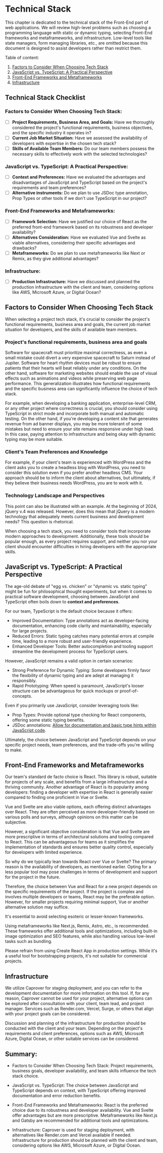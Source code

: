 # Technical Stack

This chapter is dedicated to the technical stack of the Front-End part of web applications. We will review high-level problems such as choosing a programming language with static or dynamic typing, selecting Front-End frameworks and metaframeworks, and infrastructure. Low-level tools like state managers, form managing libraries, etc., are omitted because this document is designed to assist developers rather than restrict them.

Table of content:

1. [Factors to Consider When Choosing Tech Stack](#factors-to-consider-when-choosing-tech-stack)
2. [JavaScript vs. TypeScript: A Practical Perspective](#javascript-vs-typescript-a-practical-perspective)
3. [Front-End Frameworks and Metaframeworks](#front-end-frameworks-and-metaframeworks)
4. [Infrastructure](#infrastructure)

## Technical Stack Checklist

### Factors to Consider When Choosing Tech Stack:

- [ ] **Project Requirements, Business Area, and Goals:** Have we thoroughly considered the project's functional requirements, business objectives, and the specific industry it operates in?
- [ ] **Current Job Market Situation:** Have we assessed the availability of developers with expertise in the chosen tech stack?
- [ ] **Skills of Available Team Members:** Do our team members possess the necessary skills to effectively work with the selected technologies?

### JavaScript vs. TypeScript: A Practical Perspective:

- [ ] **Context and Preferences:** Have we evaluated the advantages and disadvantages of JavaScript and TypeScript based on the project's requirements and team preferences?
- [ ] **Alternative instruments:** Do we plan to use JSDoc type annotation, Prop Types or other tools if we don't use TypeScript in our project?

### Front-End Frameworks and Metaframeworks:

- [ ] **Framework Selection:** Have we justified our choice of React as the preferred front-end framework based on its robustness and developer availability?
- [ ] **Alternatives Consideration:** Have we evaluated Vue and Svelte as viable alternatives, considering their specific advantages and drawbacks?
- [ ] **Metaframeworks:** Do we plan to use metaframeworks like Next or Remix, as they give additional advantages?

### Infrastructure:

- [ ] **Production Infrastructure:** Have we discussed and planned the production infrastructure with the client and team, considering options like AWS, Microsoft Azure, or Digital Ocean?


## Factors to Consider When Choosing Tech Stack

When selecting a project tech stack, it's crucial to consider the project's functional requirements, business area and goals, the current job market situation for developers, and the skills of available team members.

### Project's functional requirements, business area and goals

Software for spacecraft must prioritize maximal correctness, as even a small mistake could divert a very expensive spacecraft to Saturn instead of Jupiter. Software for heart rhythm devices must be robust to ensure patients that their hearts will beat reliably under any conditions. On the other hand, software for marketing websites should enable the use of visual effects such as animations and videos while preserving web page performance. This generalization illustrates how functional requirements and the specific business area can significantly influence the choice of tech stack.

For example, when developing a banking application, enterprise-level CRM, or any other project where correctness is crucial, you should consider using TypeScript in strict mode and incorporate both manual and automatic testing. On the other hand, if you're developing a content site that generates revenue from ad banner displays, you may be more tolerant of some mistakes but need to ensure your site remains responsive under high load. In this case, paying attention to infrastructure and being okay with dynamic typing may be more suitable.

### Client's Team Preferences and Knowledge

For example, if your client's team is experienced with WordPress and the client asks you to create a headless blog with WordPress, you need to consider this solution even if you prefer another headless CMS. Your approach should be to inform the client about alternatives, but ultimately, if they believe their business needs WordPress, you are to work with it.

### Technology Landscape and Perspectives

This point can also be illustrated with an example. At the beginning of 2024, jQuery v.4 was released. However, does this mean that jQuery is a modern technology that adequately meets current business and development needs? This question is rhetorical.

When choosing a tech stack, you need to consider tools that incorporate modern approaches to development. Additionally, these tools should be popular enough, as every project requires support, and neither you nor your client should encounter difficulties in hiring developers with the appropriate skills.

## JavaScript vs. TypeScript: A Practical Perspective

The age-old debate of "egg vs. chicken" or "dynamic vs. static typing" might be fun for philosophical thought experiments, but when it comes to practical software development, choosing between JavaScript and TypeScript often boils down to **context and preferences**.

For our team, TypeScript is the default choice because it offers:

* Improved Documentation: Type annotations act as developer-facing documentation, enhancing code clarity and maintainability, especially for large projects.
* Reduced Errors: Static typing catches many potential errors at compile time, leading to a more robust and user-friendly experience.
* Enhanced Developer Tools: Better autocompletion and tooling support streamline the development process for TypeScript users.

However, JavaScript remains a valid option in certain scenarios:

* Strong Preference for Dynamic Typing: Some developers firmly favor the flexibility of dynamic typing and are adept at managing it responsibly.
* Rapid Prototyping: When speed is paramount, JavaScript's looser structure can be advantageous for quick mockups or proof-of-concepts.

Even if you primarily use JavaScript, consider leveraging tools like:

* Prop Types: Provide optional type checking for React components, offering some static typing benefits.
* JSDoc annotations: [Allow for documentation and basic type hints within JavaScript code](https://ricostacruz.com/posts/typescript-jsdoc).

Ultimately, the choice between JavaScript and TypeScript depends on your specific project needs, team preferences, and the trade-offs you're willing to make.

## Front-End Frameworks and Metaframeworks

Our team's standard de facto choice is React. This library is robust, suitable for projects of any scale, and benefits from a large infrastructure and a thriving community. Another advantage of React is its popularity among developers: finding a developer with expertise in React is generally easier compared to finding one proficient in Vue or Svelte.

Vue and Svelte are also viable options, each offering distinct advantages over React. They are often perceived as more developer-friendly based on various polls and surveys, although opinions on this matter can be subjective.

However, a significant objective consideration is that Vue and Svelte are more prescriptive in terms of architectural solutions and tooling compared to React. This can be advantageous for teams as it simplifies the implementation of standards and ensures better quality control, especially for developers with limited experience.

So why do we typically lean towards React over Vue or Svelte? The primary reason is the availability of developers, as mentioned earlier. Opting for a less popular tool may pose challenges in terms of development and support for the project in the future.

Therefore, the choice between Vue and React for a new project depends on the specific requirements of the project. If the project is complex and involves multiple developers or teams, React may be the preferable option. However, for smaller projects requiring minimal support, Vue or another alternative solution may suffice.

It's essential to avoid selecting esoteric or lesser-known frameworks.

Using metaframeworks like Next.js, Remix, Astro, etc., is recommended. These frameworks offer additional tools and optimizations, including built-in image optimization and SEO features, while also handling various low-level tasks such as bundling.

Please refrain from using Create React App in production settings. While it's a useful tool for bootstrapping projects, it's not suitable for commercial projects.

## Infrastructure

We utilize Caprover for staging deployment, and you can refer to the development documentation for more information on this tool. If, for any reason, Caprover cannot be used for your project, alternative options can be explored after consultation with your client, team lead, and project manager. Services such as Render.com, Vercel, Surge, or others that align with your project goals can be considered.

Discussion and planning of the infrastructure for production should be conducted with the client and your team. Depending on the project's requirements and client preferences, options such as AWS, Microsoft Azure, Digital Ocean, or other suitable services can be considered.

## Summary:

- Factors to Consider When Choosing Tech Stack: Project requirements, business goals, developer availability, and team skills influence the tech stack choice.

- JavaScript vs. TypeScript: The choice between JavaScript and TypeScript depends on context, with TypeScript offering improved documentation and error reduction benefits.

- Front-End Frameworks and Metaframeworks: React is the preferred choice due to its robustness and developer availability. Vue and Svelte offer advantages but are more prescriptive. Metaframeworks like Next.js and Gatsby are recommended for additional tools and optimizations.

- Infrastructure: Caprover is used for staging deployment, with alternatives like Render.com and Vercel available if needed. Infrastructure for production should be planned with the client and team, considering options like AWS, Microsoft Azure, or Digital Ocean.
